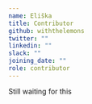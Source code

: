 ```yaml
---
name: Eliška
title: Contributor
github: withthelemons
twitter: ""
linkedin: ""
slack: ""
joining_date: ""
role: contributor
---
```


Still waiting for this
